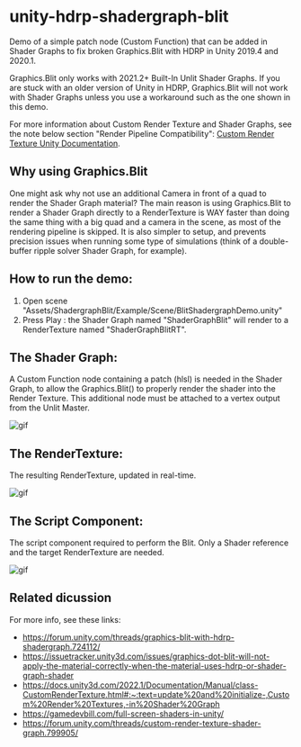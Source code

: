 # unity-hdrp-shadergraph-blit
Demo of a simple patch node (Custom Function) that can be added in Shader
Graphs to fix broken Graphics.Blit with HDRP in Unity 2019.4 and 2020.1.

Graphics.Blit only works with 2021.2+ Built-In Unlit Shader Graphs. If you are
stuck with an older version of Unity in HDRP, Graphics.Blit will not work with
Shader Graphs unless you use a workaround such as the one shown in this demo.

For more information about Custom Render Texture and Shader Graphs, see the
note below section "Render Pipeline Compatibility":
[Custom Render Texture Unity Documentation](https://docs.unity3d.com/2022.1/Documentation/Manual/class-CustomRenderTexture.html#:~:text=update%20and%20initialize-,Custom%20Render%20Textures,-in%20Shader%20Graph).


## Why using Graphics.Blit

One might ask why not use an additional Camera in front of a quad to render the
Shader Graph material? The main reason is using Graphics.Blit to render a Shader
Graph directly to a RenderTexture is WAY faster than doing the same thing with
a big quad and a camera in the scene, as most of the rendering pipeline is
skipped. It is also simpler to setup, and prevents precision issues when running
some type of simulations (think of a double-buffer ripple solver Shader Graph, for
example).

## How to run the demo:

1) Open scene "Assets/ShadergraphBlit/Example/Scene/BlitShadergraphDemo.unity"
2) Press Play : the Shader Graph named "ShaderGraphBlit" will render to a RenderTexture named "ShaderGraphBlitRT".

## The Shader Graph:
A Custom Function node containing a patch (hlsl) is needed in the Shader Graph, to allow the Graphics.Blit() to properly render the shader into the Render Texture.
This additional node must be attached to a vertex output from the Unlit Master.

![gif](https://i.imgur.com/40PMUoU.png)


## The RenderTexture:
The resulting RenderTexture, updated in real-time.

![gif](https://i.imgur.com/vxgVYcB.png)


## The Script Component:
The script component required to perform the Blit.
Only a Shader reference and the target RenderTexture are needed.

![gif](https://i.imgur.com/ZGhajNh.png)


## Related dicussion
For more info, see these links:
- https://forum.unity.com/threads/graphics-blit-with-hdrp-shadergraph.724112/
- https://issuetracker.unity3d.com/issues/graphics-dot-blit-will-not-apply-the-material-correctly-when-the-material-uses-hdrp-or-shader-graph-shader
- https://docs.unity3d.com/2022.1/Documentation/Manual/class-CustomRenderTexture.html#:~:text=update%20and%20initialize-,Custom%20Render%20Textures,-in%20Shader%20Graph
- https://gamedevbill.com/full-screen-shaders-in-unity/
- https://forum.unity.com/threads/custom-render-texture-shader-graph.799905/

